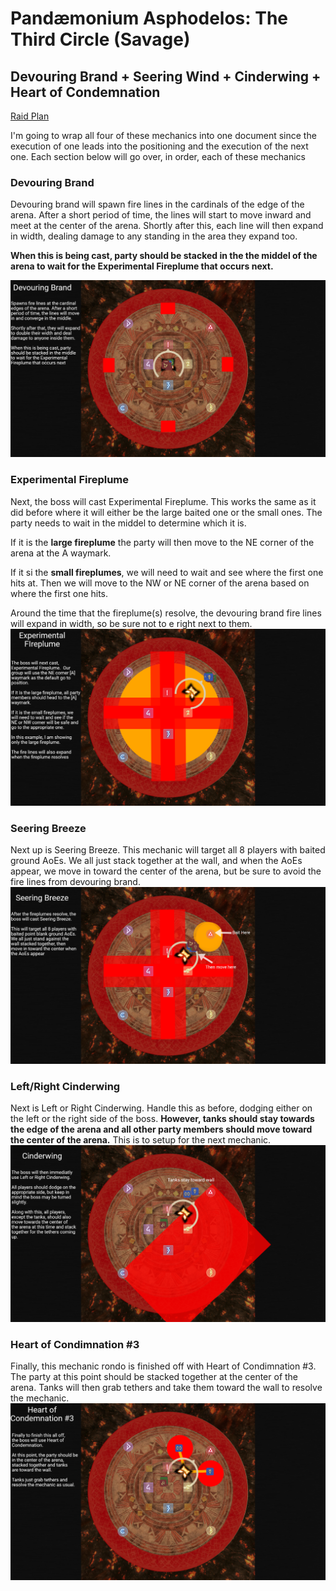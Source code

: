 # Pandæmonium Asphodelos: The Third Circle (Savage)

## Devouring Brand + Seering Wind + Cinderwing + Heart of Condemnation

[Raid Plan](https://raidplan.io/plan/5VXsjB55Y7E69wZO)

I'm going to wrap all four of these mechanics into one document since the execution of one leads into the positioning and the execution of the next one.  Each section below will go over, in order, each of these mechanics

### Devouring Brand
Devouring brand will spawn fire lines in the cardinals of the edge of the arena. After a short period of time, the lines will start to move inward and meet at the center of the arena. Shortly after this, each line will then expand in width, dealing damage to any standing in the area they expand too.

**When this is being cast, party should be stacked in the the middel of the arena to wait for the Experimental Fireplume that occurs next.**

![Devouring Brand](./images/devouring-brand-1.png)

### Experimental Fireplume
Next, the boss will cast Experimental Fireplume. This works the same as it did before where it will either be the large baited one or the small ones. The party needs to wait in the middel to determine which it is.

If it is the **large fireplume** the party will then move to the NE corner of the arena at the A waymark.

If it si the **small fireplumes**, we will need to wait and see where the first one hits at.  Then we will move to the NW or NE corner of the arena based on where the first one hits.

Around the time that the fireplume(s) resolve, the devouring brand fire lines will expand in width, so be sure not to e right next to them.
![Experimental Fireplume](./images/devouring-brand-2.png)

### Seering Breeze
Next up is Seering Breeze. This mechanic will target all 8 players with baited ground AoEs.  We all just stack together at the wall, and when the AoEs appear, we move in toward the center of the arena, but be sure to avoid the fire lines from devouring brand.
![Seering Breeze](./images/devouring-brand-3.png)

### Left/Right Cinderwing
Next is Left or Right Cinderwing. Handle this as before, dodging either on the left or the right side of the boss.  **However, tanks should stay towards the edge of the arena and all other party members should move toward the center of the arena.**  This is to setup for the next mechanic.
![Left/Right Cinderwing](./images/devouring-brand-4.png)

### Heart of Condimnation #3
Finally, this mechanic rondo is finished off with Heart of Condimnation #3.  The party at this point should be stacked together at the center of the arena.  Tanks will then grab tethers and take them toward the wall to resolve the mechanic.
![Heart of Condimnation #3](./images/devouring-brand-5.png)